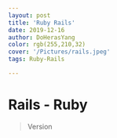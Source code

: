 ```yaml
---
layout: post
title: 'Ruby Rails'
date: 2019-12-16
author: DoHerasYang
color: rgb(255,210,32)
cover: '/Pictures/rails.jpeg'
tags: Ruby-Rails

---
```


# Rails - Ruby

> Version